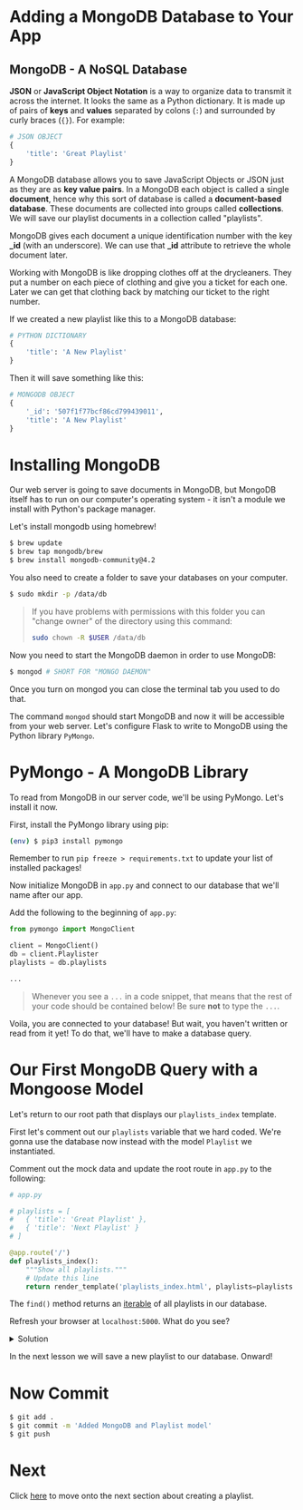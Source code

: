 # Adding a MongoDB Database to Your App

## MongoDB - A NoSQL Database

**JSON** or **JavaScript Object Notation** is a way to organize data to transmit it across the internet. It looks the same as a Python dictionary. It is made up of pairs of **keys** and **values** separated by colons (`:`) and surrounded by curly braces (`{}`). For example:

```python
# JSON OBJECT
{
    'title': 'Great Playlist'
}
```

A MongoDB database allows you to save JavaScript Objects or JSON just as they are as **key value pairs**. In a MongoDB each object is called a single **document**, hence why this sort of database is called a **document-based database**. These documents are collected into groups called **collections**. We will save our playlist documents in a collection called "playlists".

MongoDB gives each document a unique identification number with the key **_id** (with an underscore). We can use that **_id** attribute to retrieve the whole document later.

Working with MongoDB is like dropping clothes off at the drycleaners. They put a number on each piece of clothing and give you a ticket for each one. Later we can get that clothing back by matching our ticket to the right number.

If we created a new playlist like this to a MongoDB database:

```python
# PYTHON DICTIONARY
{
    'title': 'A New Playlist'
}
```

Then it will save something like this:

```python
# MONGODB OBJECT
{
    '_id': '507f1f77bcf86cd799439011',
    'title': 'A New Playlist'
}
```

# Installing MongoDB

Our web server is going to save documents in MongoDB, but MongoDB itself has to run on our computer's operating system - it isn't a module we install with Python's package manager.

Let's install mongodb using homebrew!

```bash
$ brew update
$ brew tap mongodb/brew
$ brew install mongodb-community@4.2
```

You also need to create a folder to save your databases on your computer.

```bash
$ sudo mkdir -p /data/db
```

> If you have problems with permissions with this folder you can "change owner" of the directory using this command:
>
> ```bash
> sudo chown -R $USER /data/db
> ```

Now you need to start the MongoDB daemon in order to use MongoDB:

```bash
$ mongod # SHORT FOR "MONGO DAEMON"
```

Once you turn on mongod you can close the terminal tab you used to do that.

The command `mongod` should start MongoDB and now it will be accessible from your web server. Let's configure Flask to write to MongoDB using the Python library `PyMongo`.

# PyMongo - A MongoDB Library

To read from MongoDB in our server code, we'll be using PyMongo. Let's install it now.

First, install the PyMongo library using pip:

```bash
(env) $ pip3 install pymongo
```

Remember to run `pip freeze > requirements.txt` to update your list of installed packages!

Now initialize MongoDB in `app.py` and connect to our database that we'll name after our app.

Add the following to the beginning of `app.py`:

```python
from pymongo import MongoClient

client = MongoClient()
db = client.Playlister
playlists = db.playlists

...
```

> Whenever you see a `...` in a code snippet, that means that the rest of your code should be contained below! Be sure **not** to type the `...`.

Voila, you are connected to your database! But wait, you haven't written or read from it yet! To do that, we'll have to make a database query.

# Our First MongoDB Query with a Mongoose Model

Let's return to our root path that displays our `playlists_index` template.

First let's comment out our `playlists` variable that we hard coded. We're gonna use the database now instead with the model `Playlist` we instantiated.

Comment out the mock data and update the root route in `app.py` to the following:

```python
# app.py

# playlists = [
#   { 'title': 'Great Playlist' },
#   { 'title': 'Next Playlist' }
# ]

@app.route('/')
def playlists_index():
    """Show all playlists."""
    # Update this line
    return render_template('playlists_index.html', playlists=playlists.find())
```

The `find()` method returns an [iterable](https://stackoverflow.com/questions/9884132/what-exactly-are-iterator-iterable-and-iteration) of all playlists in our database.

Refresh your browser at `localhost:5000`. What do you see?

<details>
<summary>Solution</summary>
<br>
You shouldn't see anything! :D - that's because there are no playlists in your database right now.
</details>

In the next lesson we will save a new playlist to our database. Onward!

# Now Commit

```bash
$ git add .
$ git commit -m 'Added MongoDB and Playlist model'
$ git push
```

# Next

Click [here](../P03-Creating-A-Playlist/content.md) to move onto the next section about creating a playlist.
